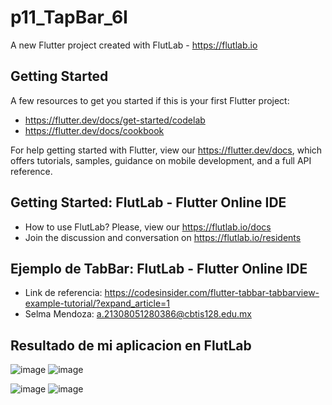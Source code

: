 # p11_TapBar_6I

A new Flutter project created with FlutLab - https://flutlab.io

## Getting Started

A few resources to get you started if this is your first Flutter project:

- https://flutter.dev/docs/get-started/codelab
- https://flutter.dev/docs/cookbook

For help getting started with Flutter, view our
https://flutter.dev/docs, which offers tutorials,
samples, guidance on mobile development, and a full API reference.

## Getting Started: FlutLab - Flutter Online IDE

- How to use FlutLab? Please, view our https://flutlab.io/docs
- Join the discussion and conversation on https://flutlab.io/residents

## Ejemplo de TabBar: FlutLab - Flutter Online IDE
- Link de referencia: https://codesinsider.com/flutter-tabbar-tabbarview-example-tutorial/?expand_article=1
- Selma Mendoza: a.21308051280386@cbtis128.edu.mx

## Resultado de mi aplicacion en FlutLab
![image](https://github.com/MendozaSS128/p11-TabBar-6I/assets/143743763/496ab77b-b9dc-4d79-b204-44484a87fdcf)  ![image](https://github.com/MendozaSS128/p11-TabBar-6I/assets/143743763/707c564f-b17c-4248-aaca-017da88c8983)

![image](https://github.com/MendozaSS128/p11-TabBar-6I/assets/143743763/6c46f062-1e57-4a56-8b51-891242e044c6)   ![image](https://github.com/MendozaSS128/p11-TabBar-6I/assets/143743763/4cb8da4b-8d63-44ac-844b-f5c303c7e925)



